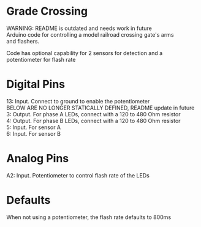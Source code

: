 # Grade Crossing
WARNING: README is outdated and needs work in future\
Arduino code for controlling a model railroad crossing gate's arms\
and flashers.

Code has optional capability for 2 sensors for detection and a\
potentiometer for flash rate

# Digital Pins
13: Input. Connect to ground to enable the potentiometer\
BELOW ARE NO LONGER STATICALLY DEFINED, README update in future\
3: Output. For phase A LEDs, connect with a 120 to 480 Ohm resistor\
4: Output. For phase B LEDs, connect with a 120 to 480 Ohm resistor\
5: Input. For sensor A\
6: Input. For sensor B

# Analog Pins
A2: Input. Potentiometer to control flash rate of the LEDs

# Defaults
When not using a potentiometer, the flash rate defaults to 800ms
